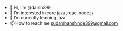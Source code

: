 - 👋 Hi, I’m @darsh399
- 👀 I’m interested in core java ,react,node.js
- 🌱 I’m currently learning java
- 📫 How to reach me sudarshanshinde399@gmail.com

<!---
darsh399/darsh399 is a ✨ special ✨ repository because its `README.md` (this file) appears on your GitHub profile.
You can click the Preview link to take a look at your changes.
--->
